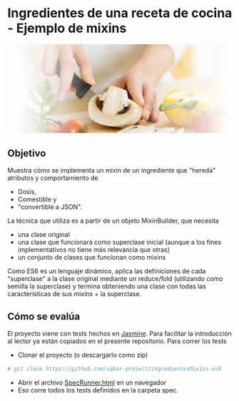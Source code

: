 
# Ingredientes de una receta de cocina - Ejemplo de mixins

![recetas](img/recetas.png)

## Objetivo

Muestra cómo se implementa un mixin de un ingrediente que "hereda" atributos y comportamiento de 

* Dosis, 
* Comestible y 
* "convertible a JSON".

La técnica que utiliza es a partir de un objeto MixinBuilder, que necesita

* una clase original
* una clase que funcionará como superclase inicial (aunque a los fines implementativos no tiene más relevancia que otras)
* un conjunto de clases que funcionan como mixins

Como ES6 es un lenguaje dinámico, aplica las definiciones de cada "superclase" a la clase original mediante un reduce/fold (utilizando como semilla la superclase) y termina obteniendo una clase con todas las características de sus mixins + la superclase.


## Cómo se evalúa

El proyecto viene con tests hechos en [Jasmine](https://jasmine.github.io/). Para facilitar la introducción al lector ya están copiados en el presente repositorio. Para correr los tests

* Clonar el proyecto (o descargarlo como zip)

```bash
# git clone https://github.com/uqbar-project/ingredientesMixins-es6
```

* Abrir el archivo [SpecRunner.html](SpecRunner.html) en un navegador
* Eso corre todos los tests definidos en la carpeta spec.

